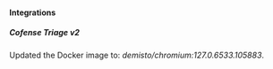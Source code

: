 
#### Integrations

##### Cofense Triage v2
Updated the Docker image to: *demisto/chromium:127.0.6533.105883*.
